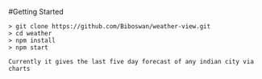 #Getting Started

```
> git clone https://github.com/Biboswan/weather-view.git
> cd weather
> npm install
> npm start
```

```
Currently it gives the last five day forecast of any indian city via charts 
```

